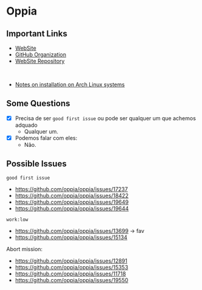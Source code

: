 # Oppia

## Important Links

- [WebSite](https://www.oppia.org/)
- [GitHub Organization](https://github.com/oppia/)
- [WebSite Repository](https://github.com/oppia/oppia)

<br/>

- [Notes on installation on Arch Linux systems](https://github.com/oppia/oppia/wiki/Installing-Oppia-%28Linux%3B-Python-3%29#notes-on-installation-on-arch-linux-systems)

## Some Questions

- [X] Precisa de ser `good first issue` ou pode ser qualquer um que achemos adquado
  - Qualquer um.
- [X] Podemos falar com eles:
  - Não.


## Possible Issues

`good first issue`
- https://github.com/oppia/oppia/issues/17237
- https://github.com/oppia/oppia/issues/18422
- https://github.com/oppia/oppia/issues/19649
- https://github.com/oppia/oppia/issues/19644


`work:low`
- https://github.com/oppia/oppia/issues/13699 -> fav
- https://github.com/oppia/oppia/issues/15134

Abort mission:
  - https://github.com/oppia/oppia/issues/12891
  - https://github.com/oppia/oppia/issues/15353
  - https://github.com/oppia/oppia/issues/11718
  - https://github.com/oppia/oppia/issues/19550
